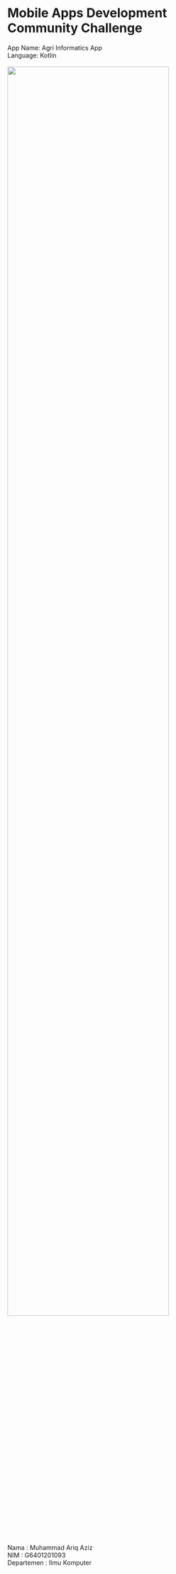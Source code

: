 <h1> Mobile Apps Development Community Challenge </h1>

App Name: Agri Informatics App <br>
Language: Kotlin <br>
<br>
<img src="https://github.com/Aziz8860/ariqaziz.github.io/blob/master/screenshots.png" width="85%">
<br>
<br>
Nama : Muhammad Ariq Aziz <br>
NIM : G6401201093 <br>
Departemen : Ilmu Komputer <br>
